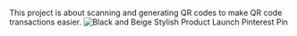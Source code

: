 This project is about scanning and generating QR codes to make QR code transactions easier.
![Black and Beige Stylish Product Launch Pinterest Pin](https://github.com/Just0lga/QR-Coder/assets/114518241/1045cd02-5f4c-4ad5-b0de-ac22103ebc77)
